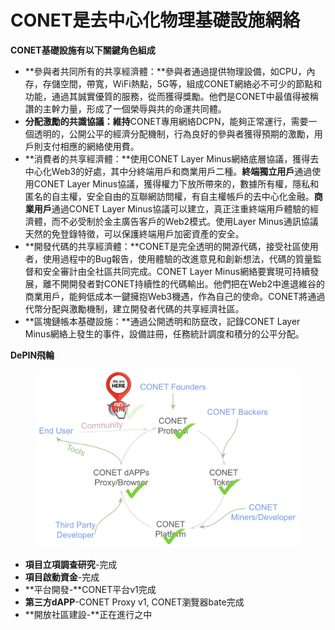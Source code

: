 # CONET是去中心化物理基礎設施網絡

**CONET基礎設施有以下關鍵角色組成**

* **參與者共同所有的共享經濟體：**參與者通過提供物理設備，如CPU，內存，存儲空間，帶寬，WiFi熱點，5G等，組成CONET網絡必不可少的節點和功能，通過其誠實優質的服務，從而獲得獎勵。他們是CONET中最值得被稱讚的主幹力量，形成了一個榮辱與共的命運共同體。
* **分配激勵的共識協議：維持**CONET專用網絡DCPN，能夠正常運行，需要一個透明的，公開公平的經濟分配機制，行為良好的參與者獲得預期的激勵，用戶則支付相應的網絡使用費。
* **消費者的共享經濟體：**使用CONET Layer Minus網絡底層協議，獲得去中心化Web3的好處，其中分終端用戶和商業用戶二種。**終端獨立用戶**通過使用CONET Layer Minus協議，獲得權力下放所帶來的，數據所有權，隱私和匿名的自主權，安全自由的互聯網訪問權，有自主權帳戶的去中心化金融。**商業用戶**通過CONET Layer Minus協議可以建立，真正注重終端用戶體驗的經濟體，而不必受制於金主廣告客戶的Web2模式。使用Layer Minus通訊協議天然的免登錄特徵，可以保護終端用戶加密資產的安全。
* **開發代碼的共享經濟體：**CONET是完全透明的開源代碼，接受社區使用者，使用過程中的Bug報告，使用體驗的改進意見和創新想法，代碼的質量監督和安全審計由全社區共同完成。CONET Layer Minus網絡要實現可持續發展，離不開開發者對CONET持續性的代碼輸出。他們把在Web2中進退維谷的商業用戶，能夠低成本一鍵擁抱Web3機遇，作為自己的使命。CONET將通過代幣分配與激勵機制，建立開發者代碼的共享經濟社區。
* **區塊鏈帳本基礎設施：**通過公開透明和防竄改，記錄CONET Layer Minus網絡上發生的事件，設備註冊，任務統計調度和積分的公平分配。

**DePIN飛輪**

<figure><img src="../../../.gitbook/assets/image (29).png" alt=""><figcaption></figcaption></figure>

* **項目立項調查研究**-完成
* **項目啟動資金**-完成
* **平台開發-**CONET平台v1完成
* **第三方dAPP**-CONET Proxy v1, CONET瀏覽器bate完成
* **開放社區建設-**正在進行之中

